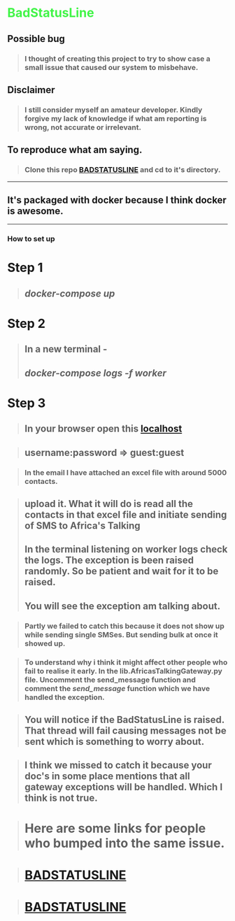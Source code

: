 # <h1 style="color:#42f448">BadStatusLine</h1>
## Possible bug
>### I thought of creating this project to try to show case a small issue that caused our system to misbehave.

## Disclaimer 
> ### I still consider myself an amateur developer. Kindly forgive my lack of knowledge if what am reporting is wrong, not accurate or irrelevant.

## To reproduce what am saying. 
> ### Clone this repo [BADSTATUSLINE](https://github.com/eliaskioni/BadStatusLine.git) and cd to it's directory. 

***

## It's packaged with docker because I think docker is awesome. 

***

### How to set up

# Step 1

> ## *docker-compose up*

# Step 2 

> ## In a new terminal - 
> ## *docker-compose logs -f worker*

# Step 3

> ## In your browser open this [localhost](http://localhost:8080/api/)

> ## username:password => guest:guest

> ### In the email I have attached an excel file with around 5000 contacts.

> ## upload it. What it will do is read all the contacts in that excel file and initiate sending of SMS to Africa's Talking
> ## In the terminal listening on worker logs check the logs. The exception is been raised randomly. So be patient and wait for it to be raised.
> ## You will see the exception am talking about.

> ### Partly we failed to catch this because it does not show up while sending single SMSes. But sending bulk at once it showed up.

> ### To understand why i think it might affect other people who fail to realise it early. In the lib.AfricasTalkingGateway.py file. Uncomment the send_message function and comment the *send_message* function which we have handled the exception.

> ## You will notice if the BadStatusLine is raised. That thread will fail causing messages not be sent which is something to worry about.

> ## I think we missed to catch it because your doc's in some place mentions that all gateway exceptions will be handled. Which I think is not true.


> # Here are some links for people who bumped into the same issue. 

> # [BADSTATUSLINE](http://stackoverflow.com/questions/1767934/why-am-i-getting-this-error-in-python-httplib)

> # [BADSTATUSLINE](https://github.com/kennethreitz/requests/issues/2364)



